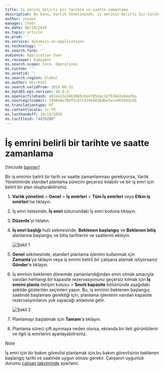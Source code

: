 ```yaml
---
title: İş emrini belirli bir tarihte ve saatte zamanlama
description: Bu konu, Varlık Yönetiminde, iş emrinin belirli bir tarih ve saate nasıl planlanacağını açıklamaktadır.
author: josaw1
manager: tfehr
ms.date: 08/19/2019
ms.topic: article
ms.prod: ''
ms.service: dynamics-ax-applications
ms.technology: ''
ms.search.form: ''
audience: Application User
ms.reviewer: kamaybac
ms.search.scope: Core, Operations
ms.custom: ''
ms.assetid: ''
ms.search.region: Global
ms.author: mkirknel
ms.search.validFrom: 2019-08-31
ms.dyn365.ops.version: 10.0.5
ms.openlocfilehash: e81ea13a3463965c6e4785dac32f536d2e94a7ba
ms.sourcegitcommit: 199848e78df5cb7c439b001bdbe1ece963593cdb
ms.translationtype: HT
ms.contentlocale: tr-TR
ms.lasthandoff: 10/13/2020
ms.locfileid: "4439200"
---
```

# <a name="schedule-work-order-on-specific-date-and-time"></a>İş emrini belirli bir tarihte ve saatte zamanlama

[!include [banner](../../includes/banner.md)]

 

Bir iş emrinin belirli bir tarih *ve* saatte zamanlanması gerekiyorsa, Varlık Yönetiminde standart planlama sürecini geçersiz kılabilir ve bir iş emri için belirli bir plan oluşturabilirsiniz.

1. **Varlık yönetimi** > **Genel** > **İş emirleri** > **Tüm İş emirleri** veya **Etkin iş emirleri**'ne tıklayın.

2. İş emri listesinde, **İş emri** sütunundaki İş emri koduna tıklayın.

3. **Düzenle**'yi tıklatın.

4. **İş emri başlığı** hızlı sekmesinde, **Beklenen başlangıç** ve **Beklenen bitiş** alanlarına başlangıç ve bitiş tarihlerini ve saatlerini ekleyin.

    ![Şekil 1](media/05-work-order-scheduling.png)

5. **Genel** sekmesinde, standart planlama işlemini kullanmak için **Zamanla**'ya tıklayın veya iş emrini belirli bir çalışana atamak istiyorsanız **Gönder**'e tıklayın.

6. İş emrinin beklenen dönemde zamanlandığından emin olmak amacıyla varolan herhangi bir kapasite rezervasyonunu geçersiz kılmak için **İş emrini planla** iletişim kutusu > **Sınırlı kapasite** bölümünde aşağıdaki şekilde gösterilen seçimleri yapın. Bu, iş emrinin beklenen başlangıç saatinde başlaması gerektiği için, planlama işleminin varolan kapasite rezervasyonlarını yok sayacağı anlamına gelir.

    ![Şekil 2](media/06-work-order-scheduling.png)

7. Planlamayı başlatmak için **Tamam**'a tıklayın.

8. Planlama süreci çift ayırmaya neden olursa, ekranda bir ileti görüntülenir ve ilgili iş emirlerini ayarlayabilirsiniz.

>[!NOTE]
>İş emri için bir bakım görevlisi planlamak için bu bakım görevlisinin beklenen başlangıç tarihi ve saatinde uygun olması gerekir. Çalışanın uygunluk durumu [çalışan takviminde](../work-order-scheduling/maintenance-worker-calendar-and-scheduling.md) ayarlanır. 

